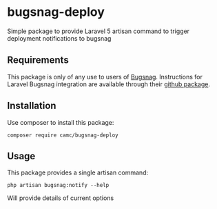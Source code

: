 # bugsnag-deploy
Simple package to provide Laravel 5 artisan command to trigger deployment notifications to bugsnag

## Requirements
This package is only of any use to users of [Bugsnag](http://www.bugsnag.com). Instructions for Laravel Bugsnag integration are available through their [github package](https://github.com/bugsnag/bugsnag-laravel).

## Installation

Use composer to install this package:

`composer require camc/bugsnag-deploy`

## Usage

This package provides a single artisan command:

`php artisan bugsnag:notify --help`

Will provide details of current options
